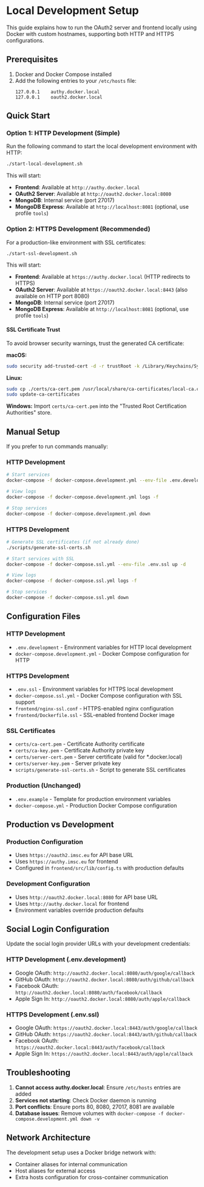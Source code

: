 # Local Development Setup

This guide explains how to run the OAuth2 server and frontend locally using Docker with custom hostnames, supporting both HTTP and HTTPS configurations.

## Prerequisites

1. Docker and Docker Compose installed
2. Add the following entries to your `/etc/hosts` file:
   ```
   127.0.0.1    authy.docker.local
   127.0.0.1    oauth2.docker.local
   ```

## Quick Start

### Option 1: HTTP Development (Simple)

Run the following command to start the local development environment with HTTP:

```bash
./start-local-development.sh
```

This will start:
- **Frontend**: Available at `http://authy.docker.local`
- **OAuth2 Server**: Available at `http://oauth2.docker.local:8080`
- **MongoDB**: Internal service (port 27017)
- **MongoDB Express**: Available at `http://localhost:8081` (optional, use profile `tools`)

### Option 2: HTTPS Development (Recommended)

For a production-like environment with SSL certificates:

```bash
./start-ssl-development.sh
```

This will start:
- **Frontend**: Available at `https://authy.docker.local` (HTTP redirects to HTTPS)
- **OAuth2 Server**: Available at `https://oauth2.docker.local:8443` (also available on HTTP port 8080)
- **MongoDB**: Internal service (port 27017)
- **MongoDB Express**: Available at `http://localhost:8081` (optional, use profile `tools`)

#### SSL Certificate Trust

To avoid browser security warnings, trust the generated CA certificate:

**macOS:**
```bash
sudo security add-trusted-cert -d -r trustRoot -k /Library/Keychains/System.keychain ./certs/ca-cert.pem
```

**Linux:**
```bash
sudo cp ./certs/ca-cert.pem /usr/local/share/ca-certificates/local-ca.crt
sudo update-ca-certificates
```

**Windows:**
Import `certs/ca-cert.pem` into the "Trusted Root Certification Authorities" store.

## Manual Setup

If you prefer to run commands manually:

### HTTP Development
```bash
# Start services
docker-compose -f docker-compose.development.yml --env-file .env.development up -d

# View logs
docker-compose -f docker-compose.development.yml logs -f

# Stop services
docker-compose -f docker-compose.development.yml down
```

### HTTPS Development
```bash
# Generate SSL certificates (if not already done)
./scripts/generate-ssl-certs.sh

# Start services with SSL
docker-compose -f docker-compose.ssl.yml --env-file .env.ssl up -d

# View logs
docker-compose -f docker-compose.ssl.yml logs -f

# Stop services
docker-compose -f docker-compose.ssl.yml down
```

## Configuration Files

### HTTP Development
- `.env.development` - Environment variables for HTTP local development
- `docker-compose.development.yml` - Docker Compose configuration for HTTP

### HTTPS Development
- `.env.ssl` - Environment variables for HTTPS local development
- `docker-compose.ssl.yml` - Docker Compose configuration with SSL support
- `frontend/nginx-ssl.conf` - HTTPS-enabled nginx configuration
- `frontend/Dockerfile.ssl` - SSL-enabled frontend Docker image

### SSL Certificates
- `certs/ca-cert.pem` - Certificate Authority certificate
- `certs/ca-key.pem` - Certificate Authority private key
- `certs/server-cert.pem` - Server certificate (valid for *.docker.local)
- `certs/server-key.pem` - Server private key
- `scripts/generate-ssl-certs.sh` - Script to generate SSL certificates

### Production (Unchanged)
- `.env.example` - Template for production environment variables
- `docker-compose.yml` - Production Docker Compose configuration

## Production vs Development

### Production Configuration
- Uses `https://oauth2.imsc.eu` for API base URL
- Uses `https://authy.imsc.eu` for frontend
- Configured in `frontend/src/lib/config.ts` with production defaults

### Development Configuration
- Uses `http://oauth2.docker.local:8080` for API base URL
- Uses `http://authy.docker.local` for frontend
- Environment variables override production defaults

## Social Login Configuration

Update the social login provider URLs with your development credentials:

### HTTP Development (.env.development)
- Google OAuth: `http://oauth2.docker.local:8080/auth/google/callback`
- GitHub OAuth: `http://oauth2.docker.local:8080/auth/github/callback`
- Facebook OAuth: `http://oauth2.docker.local:8080/auth/facebook/callback`
- Apple Sign In: `http://oauth2.docker.local:8080/auth/apple/callback`

### HTTPS Development (.env.ssl)
- Google OAuth: `https://oauth2.docker.local:8443/auth/google/callback`
- GitHub OAuth: `https://oauth2.docker.local:8443/auth/github/callback`
- Facebook OAuth: `https://oauth2.docker.local:8443/auth/facebook/callback`
- Apple Sign In: `https://oauth2.docker.local:8443/auth/apple/callback`

## Troubleshooting

1. **Cannot access authy.docker.local**: Ensure `/etc/hosts` entries are added
2. **Services not starting**: Check Docker daemon is running
3. **Port conflicts**: Ensure ports 80, 8080, 27017, 8081 are available
4. **Database issues**: Remove volumes with `docker-compose -f docker-compose.development.yml down -v`

## Network Architecture

The development setup uses a Docker bridge network with:
- Container aliases for internal communication
- Host aliases for external access
- Extra hosts configuration for cross-container communication